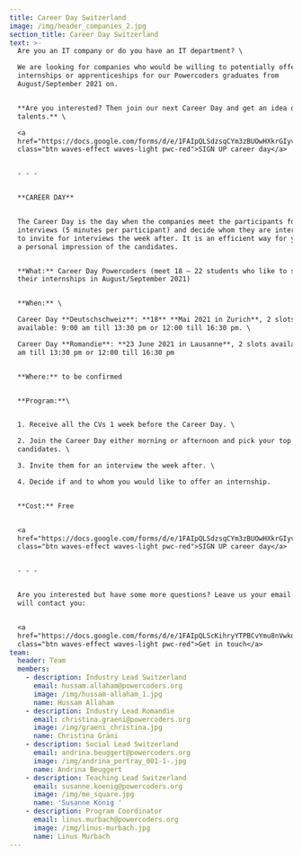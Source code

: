 ```yaml
---
title: Career Day Switzerland
image: /img/header_companies_2.jpg
section_title: Career Day Switzerland
text: >-
  Are you an IT company or do you have an IT department? \

  We are looking for companies who would be willing to potentially offer
  internships or apprenticeships for our Powercoders graduates from
  August/September 2021 on. 


  **Are you interested? Then join our next Career Day and get an idea of our IT
  talents.** \

  <a
  href="https://docs.google.com/forms/d/e/1FAIpQLSdzsqCYm3zBUOwHXkrGIyv7hAKKUCg4uy7vuaVsot-CuGaXBQ/viewform"
  class="btn waves-effect waves-light pwc-red">SIGN UP career day</a>


  - - -


  **CAREER DAY** 


  The Career Day is the day when the companies meet the participants for speed
  interviews (5 minutes per participant) and decide whom they are interested in
  to invite for interviews the week after. It is an efficient way for you to get
  a personal impression of the candidates.


  **What:** Career Day Powercoders (meet 18 – 22 students who like to start
  their internships in August/September 2021)


  **When:** \

  Career Day **Deutschschweiz**: **18** **Mai 2021 in Zurich**, 2 slots
  available: 9:00 am till 13:30 pm or 12:00 till 16:30 pm. \

  Career Day **Romandie**: **23 June 2021 in Lausanne**, 2 slots available: 9:00
  am till 13:30 pm or 12:00 till 16:30 pm


  **Where:** to be confirmed


  **Program:**\


  1. Receive all the CVs 1 week before the Career Day. \

  2. Join the Career Day either morning or afternoon and pick your top
  candidates. \

  3. Invite them for an interview the week after. \

  4. Decide if and to whom you would like to offer an internship.


  **Cost:** Free


  <a
  href="https://docs.google.com/forms/d/e/1FAIpQLSdzsqCYm3zBUOwHXkrGIyv7hAKKUCg4uy7vuaVsot-CuGaXBQ/viewform"
  class="btn waves-effect waves-light pwc-red">SIGN UP career day</a>


  - - -


  Are you interested but have some more questions? Leave us your email and we
  will contact you:


  <a
  href="https://docs.google.com/forms/d/e/1FAIpQLScKihryYTPBCvYmu8nVwkdeTbCYN-nC99qUtWbXmVmbd0hFTw/viewform"
  class="btn waves-effect waves-light pwc-red">Get in touch</a>
team:
  header: Team
  members:
    - description: Industry Lead Switzerland
      email: hussam.allaham@powercoders.org
      image: /img/hussam-allaham_1.jpg
      name: Hussam Allaham
    - description: Industry Lead Romandie
      email: christina.graeni@powercoders.org
      image: /img/graeni_christina.jpg
      name: Christina Gräni
    - description: Social Lead Switzerland
      email: andrina.beuggert@powercoders.org
      image: /img/andrina_portray_001-1-.jpg
      name: Andrina Beuggert
    - description: Teaching Lead Switzerland
      email: susanne.koenig@powercoders.org
      image: /img/me_square.jpg
      name: 'Susanne König '
    - description: Program Coordinator
      email: linus.murbach@powercoders.org
      image: /img/linus-murbach.jpg
      name: Linus Murbach
---
```


